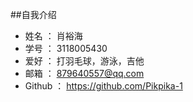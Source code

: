 ##自我介绍
- 姓名 ： 肖裕海
- 学号 ： 3118005430
- 爱好 ： 打羽毛球，游泳，吉他
- 邮箱 ： 879640557@qq.com
- Github ： https://github.com/Pikpika-1
